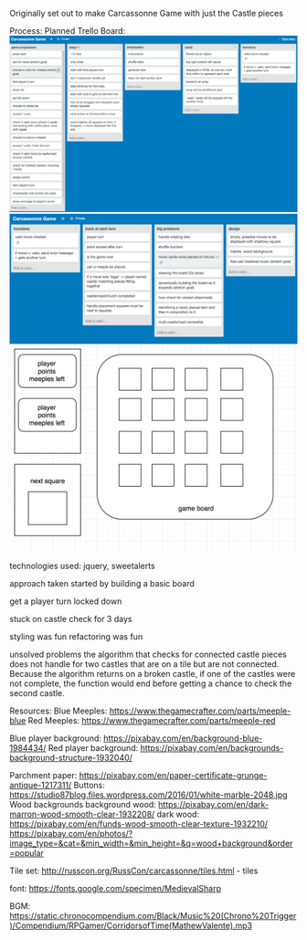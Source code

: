 Originally set out to make Carcassonne Game with just the Castle pieces

Process: 
Planned Trello Board:
![Page 1](./img/progress-pics/2.13.17-1.png)
![Page 2](./img/progress-pics/2.13.17-2.png)
![Mock Layout](./img/progress-pics/2.13.17-mock-layout.png)



technologies used: jquery, sweetalerts

approach taken
started by building a basic board

get a player turn locked down

stuck on castle check for 3 days

styling was fun
refactoring was fun

unsolved problems
the algorithm that checks for connected castle pieces does not handle for two castles that are on a tile but are not connected. Because the algorithm returns on a broken castle, if one of the castles were not complete, the function would end before getting a chance to check the second castle.


Resources:
Blue Meeples: https://www.thegamecrafter.com/parts/meeple-blue
Red Meeples: https://www.thegamecrafter.com/parts/meeple-red

Blue player background: https://pixabay.com/en/background-blue-1984434/
Red player background: https://pixabay.com/en/backgrounds-background-structure-1932040/

Parchment paper: https://pixabay.com/en/paper-certificate-grunge-antique-1217311/
Buttons: https://studio87blog.files.wordpress.com/2016/01/white-marble-2048.jpg
Wood backgrounds
background wood: https://pixabay.com/en/dark-marron-wood-smooth-clear-1932208/
dark wood: https://pixabay.com/en/funds-wood-smooth-clear-texture-1932210/
https://pixabay.com/en/photos/?image_type=&cat=&min_width=&min_height=&q=wood+background&order=popular

Tile set: http://russcon.org/RussCon/carcassonne/tiles.html - tiles

font: https://fonts.google.com/specimen/MedievalSharp

BGM: https://static.chronocompendium.com/Black/Music%20(Chrono%20Trigger)/Compendium/RPGamer/CorridorsofTime(MathewValente).mp3